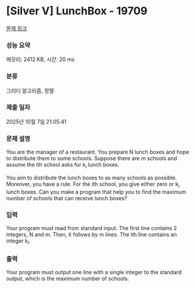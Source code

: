 # [Silver V] LunchBox - 19709 

[문제 링크](https://www.acmicpc.net/problem/19709) 

### 성능 요약

메모리: 2412 KB, 시간: 20 ms

### 분류

그리디 알고리즘, 정렬

### 제출 일자

2025년 10월 7일 21:05:41

### 문제 설명

<p>You are the manager of a restaurant. You prepare N lunch boxes and hope to distribute them to some schools. Suppose there are m schools and assume the ith school asks for k<sub>i</sub> lunch boxes.</p>

<p>You aim to distribute the lunch boxes to as many schools as possible. Moreover, you have a rule. For the ith school, you give either zero or k<sub>i</sub> lunch boxes. Can you make a program that help you to find the maximum number of schools that can receive lunch boxes?</p>

### 입력 

 <p>Your program must read from standard input. The first line contains 2 integers, N and m. Then, it follows by m lines. The ith line contains an integer k<sub>i</sub>.</p>

### 출력 

 <p>Your program must output one line with a single integer to the standard output, which is the maximum number of schools.</p>

